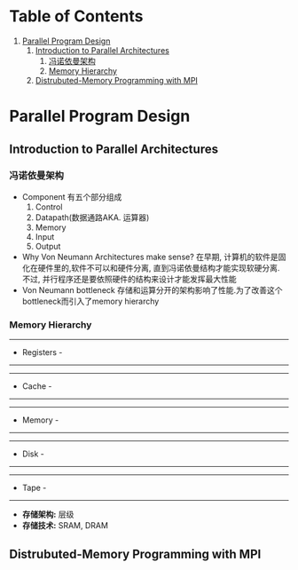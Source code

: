 
# Table of Contents

1.  [Parallel Program Design](#org78b4ba0)
    1.  [Introduction to Parallel Architectures](#orgab1a56b)
        1.  [冯诺依曼架构](#orge2b0751)
        2.  [Memory Hierarchy](#org4955626)
    2.  [Distrubuted-Memory Programming with MPI](#org8c9ae5a)


<a id="org78b4ba0"></a>

# Parallel Program Design


<a id="orgab1a56b"></a>

## Introduction to Parallel Architectures


<a id="orge2b0751"></a>

### 冯诺依曼架构

-   Component
    有五个部分组成
    1.  Control
    2.  Datapath(数据通路AKA. 运算器)
    3.  Memory
    4.  Input
    5.  Output
-   Why Von Neumann Architectures make sense?
    在早期, 计算机的软件是固化在硬件里的,软件不可以和硬件分离, 直到冯诺依曼结构才能实现软硬分离.
    不过, 并行程序还是要依照硬件的结构来设计才能发挥最大性能
-   Von Neumann bottleneck
    存储和运算分开的架构影响了性能.为了改善这个bottleneck而引入了memory hierarchy


<a id="org4955626"></a>

### Memory Hierarchy

---

-   Registers  -

---

---

-   Cache  -

---

---

-   Memory   -

---

---

-   Disk  -

---

---

-   Tape  -

---

-   **存储架构:** 层级
-   **存储技术:** SRAM, DRAM


<a id="org8c9ae5a"></a>

## Distrubuted-Memory Programming with MPI

